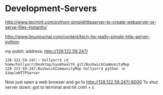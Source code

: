 # Development-Servers

http://www.tecmint.com/python-simplehttpserver-to-create-webserver-or-serve-files-instantly/

http://www.linuxjournal.com/content/tech-tip-really-simple-http-server-python


my public address: http://128.122.59.247/

    128-122-59-247:~ hollyorr$ cd home/hollyorr/Desktop/nyumhealth_git/BushwickCommunityMap  
    128-122-59-247:BushwickCommunityMap hollyorr$ python -m SimpleHTTPServer
    
Now just open a web browser and go to http://128.122.59.247/:8000 
To shut server down: got to terminal and hit cntrl + c

